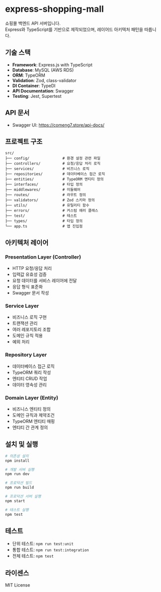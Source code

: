# express-shopping-mall

쇼핑몰 백엔드 API 서버입니다.  
Express와 TypeScript를 기반으로 제작되었으며, 레이어드 아키텍처 패턴을 따릅니다.

## 기술 스택

- **Framework**: Express.js with TypeScript
- **Database**: MySQL (AWS RDS)
- **ORM**: TypeORM
- **Validation**: Zod, class-validator
- **DI Container**: TypeDI
- **API Documentation**: Swagger
- **Testing**: Jest, Supertest

## API 문서

- Swagger UI: https://comeng7.store/api-docs/

## 프로젝트 구조

```
src/
├── config/               # 환경 설정 관련 파일
├── controllers/          # 요청/응답 처리 로직
├── services/             # 비즈니스 로직
├── repositories/         # 데이터베이스 접근 로직
├── entities/             # TypeORM 엔티티 정의
├── interfaces/           # 타입 정의
├── middlewares/          # 미들웨어
├── routes/               # 라우트 정의
├── validators/           # Zod 스키마 정의
├── utils/                # 유틸리티 함수
├── errors/               # 커스텀 에러 클래스
├── test/                 # 테스트
├── types/                # 타입 정의
└── app.ts                # 앱 진입점
```

## 아키텍처 레이어

### Presentation Layer (Controller)

- HTTP 요청/응답 처리
- 입력값 유효성 검증
- 요청 데이터를 서비스 레이어에 전달
- 응답 형식 표준화
- Swagger 문서 작성

### Service Layer

- 비즈니스 로직 구현
- 트랜잭션 관리
- 여러 레포지토리 조합
- 도메인 규칙 적용
- 예외 처리

### Repository Layer

- 데이터베이스 접근 로직
- TypeORM 쿼리 작성
- 엔티티 CRUD 작업
- 데이터 영속성 관리

### Domain Layer (Entity)

- 비즈니스 엔티티 정의
- 도메인 규칙과 제약조건
- TypeORM 엔티티 매핑
- 엔티티 간 관계 정의

## 설치 및 실행

```bash
# 의존성 설치
npm install

# 개발 서버 실행
npm run dev

# 프로덕션 빌드
npm run build

# 프로덕션 서버 실행
npm start

# 테스트 실행
npm test
```

## 테스트

- 단위 테스트: `npm run test:unit`
- 통합 테스트: `npm run test:integration`
- 전체 테스트: `npm test`

## 라이센스

MIT License

